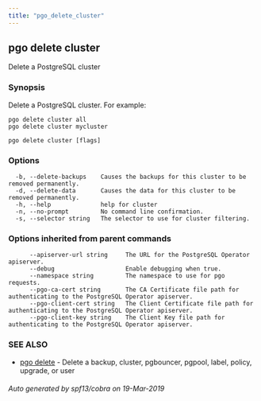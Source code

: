 ```yaml
---
title: "pgo_delete_cluster"
---
```

## pgo delete cluster

Delete a PostgreSQL cluster

### Synopsis

Delete a PostgreSQL cluster. For example:

    pgo delete cluster all
    pgo delete cluster mycluster

```
pgo delete cluster [flags]
```

### Options

```
  -b, --delete-backups    Causes the backups for this cluster to be removed permanently.
  -d, --delete-data       Causes the data for this cluster to be removed permanently.
  -h, --help              help for cluster
  -n, --no-prompt         No command line confirmation.
  -s, --selector string   The selector to use for cluster filtering.
```

### Options inherited from parent commands

```
      --apiserver-url string     The URL for the PostgreSQL Operator apiserver.
      --debug                    Enable debugging when true.
      --namespace string         The namespace to use for pgo requests.
      --pgo-ca-cert string       The CA Certificate file path for authenticating to the PostgreSQL Operator apiserver.
      --pgo-client-cert string   The Client Certificate file path for authenticating to the PostgreSQL Operator apiserver.
      --pgo-client-key string    The Client Key file path for authenticating to the PostgreSQL Operator apiserver.
```

### SEE ALSO

* [pgo delete](/cli/pgo_delete/)	 - Delete a backup,   cluster, pgbouncer, pgpool, label, policy, upgrade, or user

###### Auto generated by spf13/cobra on 19-Mar-2019
